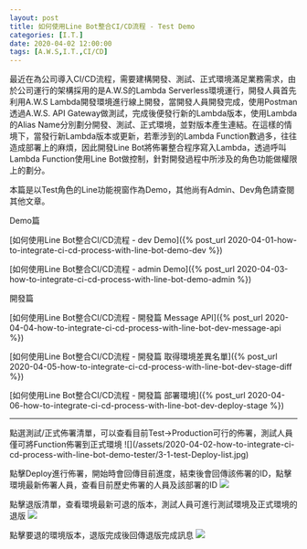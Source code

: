 ```yaml
---
layout: post
title: 如何使用Line Bot整合CI/CD流程 - Test Demo
categories: [I.T.]
date: 2020-04-02 12:00:00
tags: [A.W.S,I.T.,CI/CD]
---
```

最近在為公司導入CI/CD流程，需要建構開發、測試、正式環境滿足業務需求，由於公司運行的架構採用的是A.W.S的Lambda Serverless環境運行，開發人員首先利用A.W.S Lambda開發環境進行線上開發，當開發人員開發完成，使用Postman透過A.W.S. API Gateway做測試，完成後便發行新的Lambda版本，使用Lambda的Alias Name分別劃分開發、測試、正式環境，並對版本產生連結。在這樣的情境下，當發行新Lambda版本或更新，若牽涉到的Lambda Function數過多，往往造成部署上的麻煩，因此開發Line Bot將佈署整合程序寫入Lambda，透過呼叫Lambda Function使用Line Bot做控制，針對開發過程中所涉及的角色功能做權限上的劃分。

本篇是以Test角色的Line功能視窗作為Demo，其他尚有Admin、Dev角色請查閱其他文章。

<!--more-->

Demo篇

[如何使用Line Bot整合CI/CD流程 - dev Demo]({% post_url 2020-04-01-how-to-integrate-ci-cd-process-with-line-bot-demo-dev %})

[如何使用Line Bot整合CI/CD流程 - admin Demo]({% post_url 2020-04-03-how-to-integrate-ci-cd-process-with-line-bot-demo-admin %})

開發篇

[如何使用Line Bot整合CI/CD流程 - 開發篇 Message API]({% post_url 2020-04-04-how-to-integrate-ci-cd-process-with-line-bot-dev-message-api %})

[如何使用Line Bot整合CI/CD流程 - 開發篇 取得環境差異名單]({% post_url 2020-04-05-how-to-integrate-ci-cd-process-with-line-bot-dev-stage-diff %})

[如何使用Line Bot整合CI/CD流程 - 開發篇 部署環境]({% post_url 2020-04-06-how-to-integrate-ci-cd-process-with-line-bot-dev-deploy-stage %})

<hr>
點選測試/正式佈署清單，可以查看目前Test->Production可行的佈署，測試人員僅可將Function佈署到正式環境
![](/assets/2020-04-02-how-to-integrate-ci-cd-process-with-line-bot-demo-tester/3-1-test-Deploy-list.jpg)

點擊Deploy進行佈署，開始時會回傳目前進度，結束後會回傳該佈署的ID，點擊環境最新佈署人員，查看目前歷史佈署的人員及該部署的ID
![](/assets/2020-04-02-how-to-integrate-ci-cd-process-with-line-bot-demo-tester/3-2-tester-deploy-done-and-history.jpg)

點擊退版清單，查看環境最新可退的版本，測試人員可進行測試環境及正式環境的退版
![](/assets/2020-04-02-how-to-integrate-ci-cd-process-with-line-bot-demo-tester/3-3-tester-roll-back-list.jpg)

點擊要退的環境版本，退版完成後回傳退版完成訊息
![](/assets/2020-04-02-how-to-integrate-ci-cd-process-with-line-bot-demo-tester/3-4-tester-roll-back-done.jpg)
